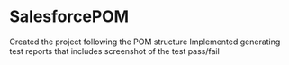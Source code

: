 # SalesforcePOM
Created the project following the POM structure
Implemented generating test reports that includes screenshot of the test pass/fail
